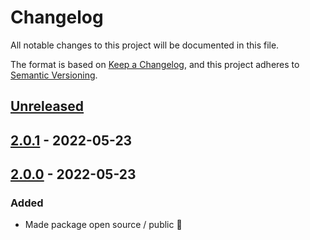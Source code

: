 # Changelog

All notable changes to this project will be documented in this file.

The format is based on [Keep a Changelog](https://keepachangelog.com/en/1.0.0/),
and this project adheres to [Semantic Versioning](https://semver.org/spec/v2.0.0.html).

## [Unreleased]

## [2.0.1] - 2022-05-23

## [2.0.0] - 2022-05-23

### Added

-   Made package open source / public :tada:

[Unreleased]: https://github.com/neolution-ch/react-formik-ui/compare/2.0.1...HEAD

[2.0.1]: https://github.com/neolution-ch/react-formik-ui/compare/2.0.0...2.0.1

[2.0.0]: https://github.com/neolution-ch/react-formik-ui/compare/efe3fa715b4439b1d96b794e031aa17d81a1e39a...2.0.0
